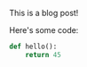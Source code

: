 [category]: <> (NewCategory)
[date]: <> (2100/07/17)
[title]: <> (Second Page)

This is a blog post!

Here's some code:

```python
def hello():
    return 45
```
